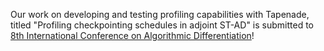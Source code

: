 Our work on developing and testing profiling capabilities with Tapenade, titled "Profiling checkpointing schedules in adjoint ST-AD" is submitted to <a href="https://www.autodiff.org/ad24/">8th International Conference on Algorithmic Differentiation</a>!
